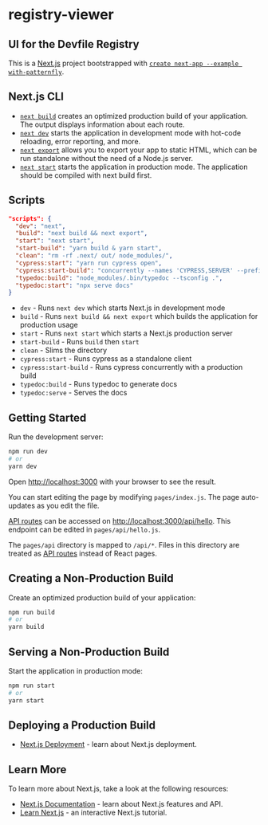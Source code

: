 # registry-viewer
## UI for the Devfile Registry

This is a [Next.js](https://nextjs.org/) project bootstrapped with [`create next-app --example with-patternfly`](https://github.com/vercel/next.js/tree/canary/examples/with-patternfly).

## Next.js CLI

- [`next build`](https://nextjs.org/docs/api-reference/cli#build) creates an optimized production build of your application. The output displays information about each route.
- [`next dev`](https://nextjs.org/docs/api-reference/cli#development) starts the application in development mode with hot-code reloading, error reporting, and more.
- [`next export`](https://nextjs.org/docs/advanced-features/static-html-export) allows you to export your app to static HTML, which can be run standalone without the need of a Node.js server.
- [`next start`](https://nextjs.org/docs/api-reference/cli#production) starts the application in production mode. The application should be compiled with next build first.

## Scripts

```json
"scripts": {
  "dev": "next",
  "build": "next build && next export",
  "start": "next start",
  "start-build": "yarn build & yarn start",
  "clean": "rm -rf .next/ out/ node_modules/",
  "cypress:start": "yarn run cypress open",
  "cypress:start-build": "concurrently --names 'CYPRESS,SERVER' --prefix-colors 'yellow,blue' \"yarn cypress:start\" \"yarn start-build\"",
  "typedoc:build": "node_modules/.bin/typedoc --tsconfig .",
  "typedoc:start": "npx serve docs"
}
```

- `dev` - Runs `next dev` which starts Next.js in development mode
- `build` - Runs `next build && next export` which builds the application for production usage
- `start` - Runs `next start` which starts a Next.js production server
- `start-build` - Runs `build` then `start`
- `clean` - Slims the directory
- `cypress:start` - Runs cypress as a standalone client
- `cypress:start-build` - Runs cypress concurrently with a production build
- `typedoc:build` - Runs typedoc to generate docs
- `typedoc:serve` - Serves the docs

## Getting Started

Run the development server:

```bash
npm run dev
# or
yarn dev
```

Open [http://localhost:3000](http://localhost:3000) with your browser to see the result.

You can start editing the page by modifying `pages/index.js`. The page auto-updates as you edit the file.

[API routes](https://nextjs.org/docs/api-routes/introduction) can be accessed on [http://localhost:3000/api/hello](http://localhost:3000/api/hello). This endpoint can be edited in `pages/api/hello.js`.

The `pages/api` directory is mapped to `/api/*`. Files in this directory are treated as [API routes](https://nextjs.org/docs/api-routes/introduction) instead of React pages.

## Creating a Non-Production Build

Create an optimized production build of your application:

```bash
npm run build
# or
yarn build
```

## Serving a Non-Production Build

Start the application in production mode:

```bash
npm run start
# or
yarn start
```

## Deploying a Production Build

- [Next.js Deployment](https://nextjs.org/docs/deployment) - learn about Next.js deployment.

## Learn More

To learn more about Next.js, take a look at the following resources:

- [Next.js Documentation](https://nextjs.org/docs) - learn about Next.js features and API.
- [Learn Next.js](https://nextjs.org/learn) - an interactive Next.js tutorial.
